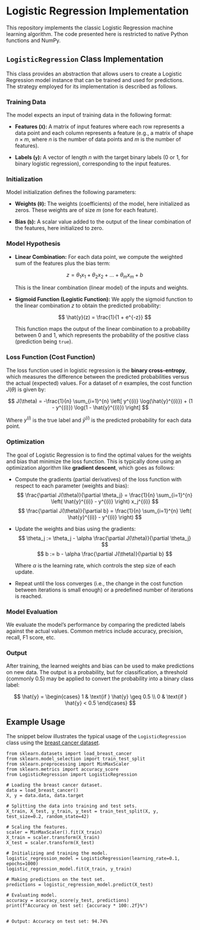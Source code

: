 # Logistic Regression Implementation

This repository implements the classic Logistic Regression machine learning algorithm. The code presented here is restricted to native Python functions and NumPy.

## `LogisticRegression` Class Implementation

This class provides an abstraction that allows users to create a Logistic Regression model instance that can be trained and used for predictions. The strategy employed for its implementation is described as follows.

### Training Data

The model expects an input of training data in the following format:

   - **Features (`X`):** A matrix of input features where each row represents a data point and each column represents a feature (e.g., a matrix of shape $n \times m$, where $n$ is the number of data points and $m$ is the number of features).

   - **Labels (`y`):** A vector of length $n$ with the target binary labels (0 or 1, for binary logistic regression), corresponding to the input features.

### Initialization

Model initialization defines the following parameters:

   - **Weights (`θ`):** The weights (coefficients) of the model, here initialized as zeros. These weights are of size $m$ (one for each feature).

   - **Bias (`b`):** A scalar value added to the output of the linear combination of the features, here initialized to zero.

### Model Hypothesis

   - **Linear Combination:** For each data point, we compute the weighted sum of the features plus the bias term:

      $$
      z = \theta_1 x_1 + \theta_2 x_2 + \dots + \theta_m x_m + b
      $$

      This is the linear combination (linear model) of the inputs and weights.

   - **Sigmoid Function (Logistic Function):** We apply the sigmoid function to the linear combination $z$ to obtain the predicted probability:

     $$
     \hat{y}(z) = \frac{1}{1 + e^{-z}}
     $$

     This function maps the output of the linear combination to a probability between 0 and 1, which represents the probability of the positive class (prediction being `true`).

### Loss Function (Cost Function)

The loss function used in logistic regression is the **binary cross-entropy**, which measures the difference between the predicted probabilities versus the actual (expected) values. For a dataset of $n$ examples, the cost function $J(\theta)$ is given by:

$$
J(\theta) = -\frac{1}{n} \sum_{i=1}^{n} \left[ y^{(i)} \log(\hat{y}^{(i)}) + (1 - y^{(i)}) \log(1 - \hat{y}^{(i)}) \right]
$$

Where $y^{(i)}$ is the true label and $\hat{y}^{(i)}$ is the predicted probability for each data point.

### Optimization

The goal of Logistic Regression is to find the optimal values for the weights and bias that minimize the loss function. This is typically done using an optimization algorithm like **gradient descent**, which goes as follows:

  - Compute the gradients (partial derivatives) of the loss function with respect to each parameter (weights and bias):
    $$
    \frac{\partial J(\theta)}{\partial \theta_j} = \frac{1}{n} \sum_{i=1}^{n} \left( \hat{y}^{(i)} - y^{(i)} \right) x_j^{(i)}
    $$
    $$
    \frac{\partial J(\theta)}{\partial b} = \frac{1}{n} \sum_{i=1}^{n} \left( \hat{y}^{(i)} - y^{(i)} \right)
    $$
  - Update the weights and bias using the gradients:
    $$
    \theta_j := \theta_j - \alpha \frac{\partial J(\theta)}{\partial \theta_j}
    $$
    $$
    b := b - \alpha \frac{\partial J(\theta)}{\partial b}
    $$

    Where $\alpha$ is the learning rate, which controls the step size of each update.

   - Repeat until the loss converges (i.e., the change in the cost function between iterations is small enough) or a predefined number of iterations is reached.

### Model Evaluation

We evaluate the model’s performance by comparing the predicted labels against the actual values. Common metrics include accuracy, precision, recall, F1 score, etc.

### Output

After training, the learned weights and bias can be used to make predictions on new data. The output is a probability, but for classification, a threshold (commonly 0.5) may be applied to convert the probability into a binary class label:

$$
\hat{y} = \begin{cases} 
1 & \text{if } \hat{y} \geq 0.5 \\
0 & \text{if } \hat{y} < 0.5 
\end{cases}
$$

## Example Usage

The snippet below illustrates the typical usage of the `LogisticRegression` class using the [breast cancer dataset](https://scikit-learn.org/stable/modules/generated/sklearn.datasets.load_breast_cancer.html). 

```
from sklearn.datasets import load_breast_cancer
from sklearn.model_selection import train_test_split
from sklearn.preprocessing import MinMaxScaler
from sklearn.metrics import accuracy_score
from LogisticRegression import LogisticRegression

# Loading the breast cancer dataset.
data = load_breast_cancer()
X, y = data.data, data.target

# Splitting the data into training and test sets.
X_train, X_test, y_train, y_test = train_test_split(X, y, test_size=0.2, random_state=42)

# Scaling the features.
scaler = MinMaxScaler().fit(X_train)
X_train = scaler.transform(X_train)
X_test = scaler.transform(X_test)

# Initializing and training the model.
logistic_regression_model = LogisticRegression(learning_rate=0.1, epochs=1000)
logistic_regression_model.fit(X_train, y_train)

# Making predictions on the test set.
predictions = logistic_regression_model.predict(X_test)

# Evaluating model.
accuracy = accuracy_score(y_test, predictions)
print(f"Accuracy on test set: {accuracy * 100:.2f}%")


# Output: Accuracy on test set: 94.74%
```